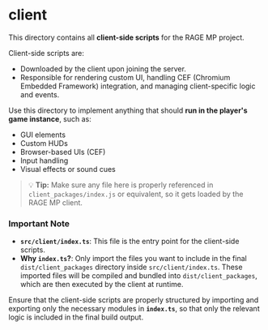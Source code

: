 # client

This directory contains all **client-side scripts** for the RAGE MP project.

Client-side scripts are:

- Downloaded by the client upon joining the server.
- Responsible for rendering custom UI, handling CEF (Chromium Embedded Framework) integration, and managing client-specific logic and events.

Use this directory to implement anything that should **run in the player's game instance**, such as:

- GUI elements
- Custom HUDs
- Browser-based UIs (CEF)
- Input handling
- Visual effects or sound cues

> 💡 **Tip:** Make sure any file here is properly referenced in `client_packages/index.js` or equivalent, so it gets loaded by the RAGE MP client.

### Important Note

- **`src/client/index.ts`**: This file is the entry point for the client-side scripts.
- **Why `index.ts`?**: Only import the files you want to include in the final `dist/client_packages` directory inside `src/client/index.ts`. These imported files will be compiled and bundled into `dist/client_packages`, which are then executed by the client at runtime.

Ensure that the client-side scripts are properly structured by importing and exporting only the necessary modules in **`index.ts`**, so that only the relevant logic is included in the final build output.
